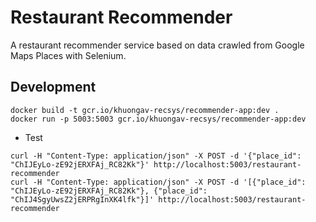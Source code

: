 # Restaurant Recommender

A restaurant recommender service based on data crawled from Google Maps Places with Selenium.


## Development
```
docker build -t gcr.io/khuongav-recsys/recommender-app:dev .
docker run -p 5003:5003 gcr.io/khuongav-recsys/recommender-app:dev
```

+ Test
```
curl -H "Content-Type: application/json" -X POST -d '{"place_id": "ChIJEyLo-zE92jERXFAj_RC82Kk"}' http://localhost:5003/restaurant-recommender
curl -H "Content-Type: application/json" -X POST -d '[{"place_id": "ChIJEyLo-zE92jERXFAj_RC82Kk"}, {"place_id": "ChIJ4SgyUwsZ2jERPRgInXK4lfk"}]' http://localhost:5003/restaurant-recommender
```

